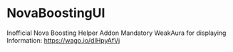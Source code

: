 # NovaBoostingUI

Inofficial Nova Boosting Helper Addon
Mandatory WeakAura for displaying Information: https://wago.io/dIHpyAfVj
